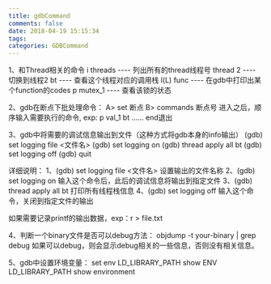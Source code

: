 ```yaml
---
title: gdbCommand
comments: false
date: 2018-04-19 15:15:34
tags:
categories: GDBCommand
---
```



1、和Thread相关的命令
   i threads ---- 列出所有的thread线程号
   thread 2  ---- 切换到线程2
   bt        ---- 查看这个线程对应的调用栈
   l(L) func ---- 在gdb中打印出某个function的codes
   p mutex_1 ---- 查看该锁的状态


2、gdb在断点下批处理命令：
   A> set 断点
   B> commands 断点号
   	       进入之后，顺序输入需要执行的命令,
	  exp: p val_1
	       bt
	       ......
               end退出


3、gdb中将需要的调试信息输出到文件（这种方式将gdb本身的info输出）
   (gdb) set logging file <文件名>
   (gdb) set logging on
   (gdb) thread apply all bt
   (gdb) set logging off
   (gdb) quit

详细说明：
   1、(gdb) set logging file <文件名>
      设置输出的文件名称
   2、(gdb) set logging on
      输入这个命令后，此后的调试信息将输出到指定文件
   3、(gdb) thread apply all bt
      打印所有线程栈信息
   4、(gdb) set logging off
      输入这个命令，关闭到指定文件的输出

   如果需要记录printf的输出数据，exp：r > file.txt


4、判断一个binary文件是否可以debug方法：
   objdump -t your-binary | grep debug
   如果可以debug，则会显示debug相关的一些信息，否则没有相关信息。

5、gdb中设置环境变量：
   set  env LD_LIBRARY_PATH
   show ENV LD_LIBRARY_PATH
   show environment


